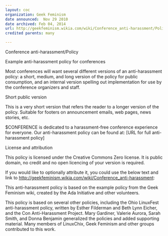 ```yaml
---
layout: coc
organization: Geek Feminism
date announced:  Nov 29 2010
date archived: Feb 04, 2014
url: http://geekfeminism.wikia.com/wiki/Conference_anti-harassment/Policy
credited parents: many 

---
```


Conference anti-harassment/Policy

Example anti-harassment policy for conferences

Most conferences will want several different versions of an anti-harassment policy: a short, medium, and long version of the policy for public consumption, and an internal version spelling out implementation for use by the conference organizers and staff.

Short public version

This is a very short version that refers the reader to a longer version of the policy. Suitable for footers on announcement emails, web pages, news stories, etc.

$CONFERENCE is dedicated to a harassment-free conference experience for everyone. Our anti-harassment policy can be found at:
[URL for full anti-harassment policy]

License and attribution

This policy is licensed under the Creative Commons Zero license. It is public domain, no credit and no open licencing of your version is required.

If you would like to optionally attribute it, you could use the below text and link to http://geekfeminism.wikia.com/wiki/Conference_anti-harassment:

This anti-harassment policy is based on the example policy from the Geek Feminism wiki, created by the Ada Initiative and other volunteers.

This policy is based on several other policies, including the Ohio LinuxFest anti-harassment policy, written by Esther Filderman and Beth Lynn Eicher, and the Con Anti-Harassment Project. Mary Gardiner, Valerie Aurora, Sarah Smith, and Donna Benjamin generalized the policies and added supporting material. Many members of LinuxChix, Geek Feminism and other groups contributed to this work.